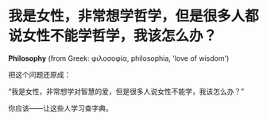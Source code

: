 # 我是女性，非常想学哲学，但是很多人都说女性不能学哲学，我该怎么办？

**Philosophy** (from Greek: φιλοσοφία, philosophia, 'love of wisdom') 

把这个问题还原成：

“我是女性，非常想学对智慧的爱，但是很多人说女性不能学，我该怎么办？”

你应该——让这些人学习查字典。



